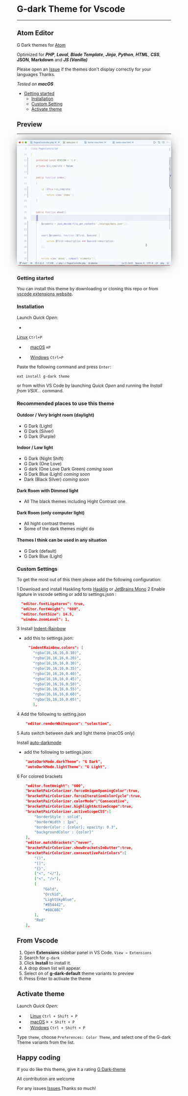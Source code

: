 # G-dark Theme for Vscode

---

## Atom Editor

G Dark themes for [Atom](https://atom.io/users/stoneC0der)

Optimized for ***PHP***, ***Laval***, ***Blade Template***, ***Jinja***, ***Python***, ***HTML***, ***CSS***, **JSON**, **Markdown** and ***JS (Vanilla)***

Please open an [Issue](https://github.com/stonec0der/g-dark-theme/issues) if the themes don't display correctly for your languages Thanks.

*Tested on **macOS***

- [Getting started](#getting-started)
  - [Installation](#installation)
  - [Custom Setting](#custom-settings)
  - [Activate theme](#activate-theme)

## Preview  

---

<img src="https://raw.githubusercontent.com/stoneC0der/g-dark-theme/master/images/preview.gif" style="margin:5px auto;border-radius:6px;box-shadow:0px 0px 35px -10px rgba(10,10,10,0.90)">

### Getting started

You can install this theme by downloading or cloning this repo or from [vscode extensions website](https://marketplace.visualstudio.com/items?itemName=StoneC0der.g-dark-theme).

### Installation

Launch *Quick Open*:

- <img src="https://www.kernel.org/theme/images/logos/favicon.png" width=16 height=16/>

<a href="https://code.visualstudio.com/shortcuts/keyboard-shortcuts-linux.pdf">Linux</a> `Ctrl+P`

- <img src="https://developer.apple.com/favicon.ico" width=16 height=16/> <a href="https://code.visualstudio.com/shortcuts/keyboard-shortcuts-macos.pdf">macOS</a> `⌘P`

- <img src="https://www.microsoft.com/favicon.ico" width=16 height=16/> <a href="https://code.visualstudio.com/shortcuts/keyboard-shortcuts-windows.pdf">Windows</a> `Ctrl+P`

Paste the following command and press `Enter`:

```shell
ext install g-dark theme
```

<!-- #### Packaged VSIX Extension

[Download the latest .vsix release](https://marketplace.visualstudio.com/_apis/public/gallery/publishers/Equinusocio/vsextensions/vsc-material-theme/latest/vspackage) file from the marketplace and install it from the command line

```shell
code --install-extension vsc-g-dark-theme-*.*.*.vsix
``` -->

or from within VS Code by launching *Quick Open* and running the *Install from VSIX...* command.

### Recommended places to use this theme

#### Outdoor / Very bright room (daylight)

- G Dark (Light)
- G Dark (Silver)
- G Dark (Purple)

#### Indoor / Low light

- G Dark (Night Shift)
- G Dark (One Love)
- G dark (One Love Dark Green) *coming soon*
- G Dark Blue (Light) *coming soon*
- Dark (Black Silver) *coming soon*

#### Dark Room with Dimmed light

- All The black themes including Hight Contrast one.

#### Dark Room (only computer light)

- All hight contrast themes
- Some of the dark themes might do

#### Themes I think can be used in any situation

- G Dark (default)
- G Dark Blue (Light)

### Custom Settings

To get the most out of this them please add the following configuration:

1 Download and install Haskling fonts
  [Hasklig](https://github.com/i-tu/Hasklig, "Hasklig") or [JetBrains Mono](https://www.jetbrains.com/lp/mono/)
2 Enable ligature in vscode setting or add to settings.json :

```json
  "editor.fontLigatures": true,
  "editor.fontWeight": "600",
  "editor.fontSize": 14.5,
  "window.zoomLevel": 1,
```

3 Install [Indent-Rainbow](https://marketplace.visualstudio.com/items?itemName=oderwat.indent-rainbow, "Indent-Rainbow")

- add this to settings.json:

  ```json
    "indentRainbow.colors": [
      "rgba(16,16,16,0.10)",
      "rgba(16,16,16,0.20)",
      "rgba(16,16,16,0.30)",
      "rgba(16,16,16,0.35)",
      "rgba(16,16,16,0.40)",
      "rgba(16,16,16,0.45)",
      "rgba(16,16,16,0.50)",
      "rgba(16,16,16,0.55)",
      "rgba(16,16,16,0.60)",
      "rgba(16,16,16,0.65)",
      ],
  ```

4 Add the following to setting.json

```json
    "editor.renderWhitespace": "selection",
```

5 Auto switch between dark and light theme (macOS only)

  Install [auto-darkmode](https://marketplace.visualstudio.com/items?itemName=LinusU.auto-dark-mode, "Auto Dark Mode")

- add the following to settings.json:

```json
    "autoDarkMode.darkTheme": "G Dark",
    "autoDarkMode.lightTheme": "G Light",
```

6 For colored brackets

```json
    "editor.fontWeight": "600",
    "bracketPairColorizer.forceUniqueOpeningColor":true,
    "bracketPairColorizer.forceIterationColorCycle":true,
    "bracketPairColorizer.colorMode":"Consecutive",
    "bracketPairColorizer.highlightActiveScope":true,
    "bracketPairColorizer.activeScopeCSS":[
        "borderStyle : solid",
        "borderWidth : 1px",
        "borderColor : {color}; opacity: 0.3",
        "backgroundColor : {color}"
    ],
    "editor.matchBrackets":"never",
    "bracketPairColorizer.showBracketsInGutter":true,
    "bracketPairColorizer.consecutivePairColors":[
        "()",
        "[]",
        "{}",
        ["<", "</"],
        ["<", "/>"],
        [
            "Gold",
            "Orchid",
            "LightSkyBlue",
            "#854442",
            "#08C08C"
        ],
        "Red"
    ],
```

## From Vscode

1. Open **Extensions** sidebar panel in VS Code. `View → Extensions`
2. Search for `g-dark`
3. Click **Install** to install it.
4. A drop down list will appear.
5. Select on of **g-dark-default** theme variants to preview
6. Press Enter to activate the theme

## Activate theme

Launch *Quick Open*:

- <img src="https://www.kernel.org/theme/images/logos/favicon.png" width=16 height=16/> <a href="https://code.visualstudio.com/shortcuts/keyboard-shortcuts-linux.pdf">Linux</a> `Ctrl + Shift + P`
- <img src="https://developer.apple.com/favicon.ico" width=16 height=16/> <a href="https://code.visualstudio.com/shortcuts/keyboard-shortcuts-macos.pdf">macOS</a> `⌘ + Shift + P`
- <img src="https://www.microsoft.com/favicon.ico" width=16 height=16/> <a href="https://code.visualstudio.com/shortcuts/keyboard-shortcuts-windows.pdf">Windows</a> `Ctrl + Shift + P`

Type `theme`, choose `Preferences: Color Theme`, and select one of the G-dark Theme variants from the list.

## Happy coding

If you do like this theme, give it a rating [G Dark-theme](https://marketplace.visualstudio.com/items?itemName=StoneC0der.g-dark-theme, "G Dark-theme")

All contribution are welcome

For any issues [Issues](https://github.com/stonec0der/g-dark-theme/issues).Thanks so much!
